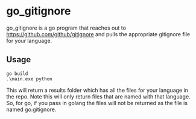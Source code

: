 # go_gitignore

go_gitignore is a go program that reaches out to https://github.com/github/gitignore and pulls the appropriate gitignore file for your language.


## Usage

```goalng
go build 
.\main.exe python
```

This will return a results folder which has all the files for your language in the repo.
Note this will only return files that are named with that language. So, for go, if you pass in golang the files will not be returned as the file is named go.gitignore.